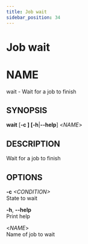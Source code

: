 ```yaml
---
title: Job wait
sidebar_position: 34
---
```


# Job wait

# NAME

wait - Wait for a job to finish

## SYNOPSIS

**wait** \[**-c **\] \[**-h**\|**--help**\] \<*NAME*\>

## DESCRIPTION

Wait for a job to finish

## OPTIONS

**-c** *\<CONDITION\>*  
State to wait

**-h**, **--help**  
Print help

\<*NAME*\>  
Name of job to wait
